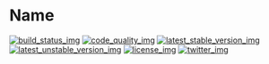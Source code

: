 # Name
[![build_status_img]][build_status_travis]
[![code_quality_img]][code_quality]
[![latest_stable_version_img]][latest_stable_version]
[![latest_unstable_version_img]][latest_unstable_version]
[![license_img]][license]
[![twitter_img]][twitter]


[build_status_img]: https://img.shields.io/travis/shrikeh/php-immutable-collections.svg "Build Status"
[build_status_travis]: https://travis-ci.org/shrikeh/php-immutable-collections

[code_quality]: https://scrutinizer-ci.com/g/shrikeh/php-immutable-collections/?branch=master
[code_quality_img]: https://img.shields.io/scrutinizer/g/shrikeh/php-immutable-collections.svg "Scrutinizer Code Quality"

[latest_stable_version_img]: https://img.shields.io/packagist/v/shrikeh/collections.svg "Latest Stable Version"
[latest_stable_version]: https://packagist.org/packages/shrikeh/collections "Latest Stable Version"

[latest_unstable_version_img]: https://img.shields.io/packagist/vpre/shrikeh/collections.svg "Latest Unstable Version"
[latest_unstable_version]: https://packagist.org/packages/shrikeh/collections "Latest Unstable Version"

[license_img]: https://img.shields.io/packagist/l/shrikeh/collections.svg "License"
[license]: https://packagist.org/packages/shrikeh/collections

[twitter_img]: https://img.shields.io/badge/twitter-%40shrikeh-blue.svg "@shrikeh on Twitter"
[twitter]: https://twitter.com/shrikeh

[examples]: https://github.com/shrikeh/php-immutable-collections/tree/master/examples "Link to examples in master"
[docs]: https://github.com/shrikeh/php-immutable-collections/tree/master/docs "Link to docs in master"
[specs]: https://github.com/shrikeh/php-immutable-collections/tree/master/spec "Link to specs in master"
